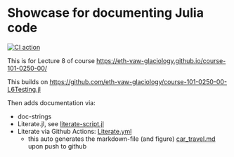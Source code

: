 # Showcase for documenting Julia code

[![CI action](https://github.com/eth-vaw-glaciology/course-101-0250-00-L8Documentation.jl/actions/workflows/CI.yml/badge.svg)](https://github.com/eth-vaw-glaciology/course-101-0250-00-L8Documentation.jl/actions/workflows/CI.yml)

This is for Lecture 8 of course
https://eth-vaw-glaciology.github.io/course-101-0250-00/

This builds on
https://github.com/eth-vaw-glaciology/course-101-0250-00-L6Testing.jl

Then adds documentation via:
- doc-strings
- Literate.jl, see [literate-script.jl](scripts/literate-script.jl)
- Literate via Github Actions:
  [Literate.yml](.github/workflows/Literate.yml)
  - this auto generates the markdown-file (and figure)
    [car_travel.md](scripts/md/car_travel.md) upon push to github
